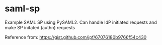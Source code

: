 # saml-sp
Example SAML SP using PySAML2. Can handle IdP initiated requests and make SP initated (authn) requests 


Reference from:
https://gist.github.com/jpf/67076180b9766f54c430
